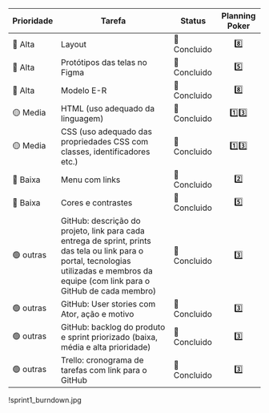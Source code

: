 |     Prioridade               |    Tarefa          |  Status          | Planning Poker |
|------------------------------|--------------------|------------------|:----------------:|
|      🔴 Alta                      |  Layout                  |    💚 Concluido             | 8️⃣ |
|      🔴 Alta                    |     Protótipos das telas no Figma               | 💚 Concluido   |  5️⃣|
|      🔴  Alta                     |     Modelo E-R               | 💚 Concluido                    | 8️⃣ |
|      🟡  Media                      |   HTML (uso adequado da linguagem)                 |  💚 Concluido                  | 1️⃣3️⃣ |
|      🟡  Media                      |   CSS (uso adequado das propriedades CSS com classes, identificadores etc.)                 |   💚 Concluido   | 1️⃣3️⃣|
|      🔵 Baixa                      |    Menu com links                |   💚 Concluido                 | 2️⃣  |
|      🔵 Baixa                      |     Cores e contrastes               |     💚 Concluido                | 5️⃣  | 
|      🟢 outras                      |    GitHub: descrição do projeto, link para cada entrega de sprint, prints das tela ou link para o portal, tecnologias utilizadas e membros da equipe (com link para o GitHub de cada membro)  |   💚 Concluido  | 3️⃣|
|      🟢 outras                     |   GitHub: User stories com Ator, ação e motivo                 |       💚 Concluido            |  3️⃣ | 
|      🟢 outras                      |   GitHub: backlog do produto e sprint priorizado (baixa, média e alta prioridade)                 |   💚 Concluido                | 3️⃣ |
|      🟢 outras                      |   Trello: cronograma de tarefas com link para o GitHub                 |    💚 Concluido               | 3️⃣ |

!sprint1_burndown.jpg